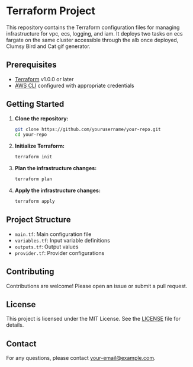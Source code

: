 # Terraform Project

This repository contains the Terraform configuration files for managing infrastructure for vpc, ecs, logging, and iam. It deploys two tasks on ecs fargate on the same cluster accessible through the alb once deployed, Clumsy Bird and Cat gif generator.

## Prerequisites

- [Terraform](https://www.terraform.io/downloads.html) v1.0.0 or later
- [AWS CLI](https://aws.amazon.com/cli/) configured with appropriate credentials

## Getting Started

1. **Clone the repository:**
    ```sh
    git clone https://github.com/yourusername/your-repo.git
    cd your-repo
    ```

2. **Initialize Terraform:**
    ```sh
    terraform init
    ```

3. **Plan the infrastructure changes:**
    ```sh
    terraform plan
    ```

4. **Apply the infrastructure changes:**
    ```sh
    terraform apply
    ```

## Project Structure

- `main.tf`: Main configuration file
- `variables.tf`: Input variable definitions
- `outputs.tf`: Output values
- `provider.tf`: Provider configurations

## Contributing

Contributions are welcome! Please open an issue or submit a pull request.

## License

This project is licensed under the MIT License. See the [LICENSE](LICENSE) file for details.

## Contact

For any questions, please contact [your-email@example.com](mailto:your-email@example.com).
